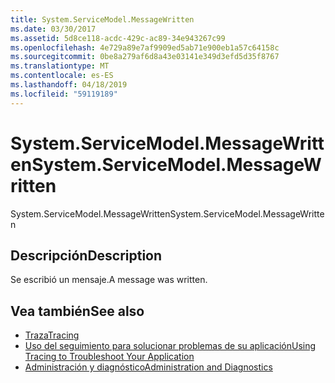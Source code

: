 ```yaml
---
title: System.ServiceModel.MessageWritten
ms.date: 03/30/2017
ms.assetid: 5d8ce118-acdc-429c-ac89-34e943267c99
ms.openlocfilehash: 4e729a89e7af9909ed5ab71e900eb1a57c64158c
ms.sourcegitcommit: 0be8a279af6d8a43e03141e349d3efd5d35f8767
ms.translationtype: MT
ms.contentlocale: es-ES
ms.lasthandoff: 04/18/2019
ms.locfileid: "59119189"
---
```

# <a name="systemservicemodelmessagewritten"></a><span data-ttu-id="52ae5-102">System.ServiceModel.MessageWritten</span><span class="sxs-lookup"><span data-stu-id="52ae5-102">System.ServiceModel.MessageWritten</span></span>
<span data-ttu-id="52ae5-103">System.ServiceModel.MessageWritten</span><span class="sxs-lookup"><span data-stu-id="52ae5-103">System.ServiceModel.MessageWritten</span></span>  
  
## <a name="description"></a><span data-ttu-id="52ae5-104">Descripción</span><span class="sxs-lookup"><span data-stu-id="52ae5-104">Description</span></span>  
 <span data-ttu-id="52ae5-105">Se escribió un mensaje.</span><span class="sxs-lookup"><span data-stu-id="52ae5-105">A message was written.</span></span>  
  
## <a name="see-also"></a><span data-ttu-id="52ae5-106">Vea también</span><span class="sxs-lookup"><span data-stu-id="52ae5-106">See also</span></span>

- [<span data-ttu-id="52ae5-107">Traza</span><span class="sxs-lookup"><span data-stu-id="52ae5-107">Tracing</span></span>](../../../../../docs/framework/wcf/diagnostics/tracing/index.md)
- [<span data-ttu-id="52ae5-108">Uso del seguimiento para solucionar problemas de su aplicación</span><span class="sxs-lookup"><span data-stu-id="52ae5-108">Using Tracing to Troubleshoot Your Application</span></span>](../../../../../docs/framework/wcf/diagnostics/tracing/using-tracing-to-troubleshoot-your-application.md)
- [<span data-ttu-id="52ae5-109">Administración y diagnóstico</span><span class="sxs-lookup"><span data-stu-id="52ae5-109">Administration and Diagnostics</span></span>](../../../../../docs/framework/wcf/diagnostics/index.md)
